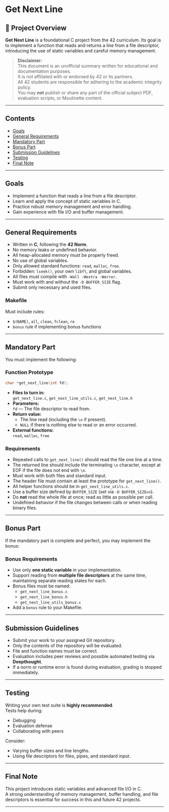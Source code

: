 # Get Next Line

## 📘 Project Overview

**Get Next Line** is a foundational C project from the 42 curriculum. Its goal is to implement a function that reads and returns a line from a file descriptor, introducing the use of static variables and careful memory management.

> **Disclaimer:**  
> This document is an unofficial summary written for educational and documentation purposes.  
> It is not affiliated with or endorsed by 42 or its partners.  
> All 42 students are responsible for adhering to the academic integrity policy.  
> You may **not** publish or share any part of the official subject PDF, evaluation scripts, or Moulinette content.

---

## Contents

- [Goals](#goals)
- [General Requirements](#general-requirements)
- [Mandatory Part](#mandatory-part)
- [Bonus Part](#bonus-part)
- [Submission Guidelines](#submission-guidelines)
- [Testing](#testing)
- [Final Note](#final-note)

---

## Goals

- Implement a function that reads a line from a file descriptor.
- Learn and apply the concept of static variables in C.
- Practice robust memory management and error handling.
- Gain experience with file I/O and buffer management.

---

## General Requirements

- Written in **C**, following the **42 Norm**.
- No memory leaks or undefined behavior.
- All heap-allocated memory must be properly freed.
- No use of global variables.
- Only allowed standard functions: `read`, `malloc`, `free`.
- Forbidden: `lseek()`, your own `libft`, and global variables.
- All files must compile with `-Wall -Wextra -Werror`.
- Must work with and without the `-D BUFFER_SIZE` flag.
- Submit only necessary and used files.

### Makefile

Must include rules:
- `$(NAME)`, `all`, `clean`, `fclean`, `re`
- `bonus` rule if implementing bonus functions

---

## Mandatory Part

You must implement the following:

### Function Prototype

```c
char *get_next_line(int fd);
```

- **Files to turn in:**  
  `get_next_line.c`, `get_next_line_utils.c`, `get_next_line.h`
- **Parameters:**  
  `fd` — The file descriptor to read from.
- **Return value:**  
  - The line read (including the `\n` if present).
  - `NULL` if there is nothing else to read or an error occurred.
- **External functions:**  
  `read`, `malloc`, `free`

### Requirements

- Repeated calls to `get_next_line()` should read the file one line at a time.
- The returned line should include the terminating `\n` character, except at EOF if the file does not end with `\n`.
- Must work with both files and standard input.
- The header file must contain at least the prototype for `get_next_line()`.
- All helper functions should be in `get_next_line_utils.c`.
- Use a buffer size defined by `BUFFER_SIZE` (set via `-D BUFFER_SIZE=n`).
- Do **not** read the whole file at once; read as little as possible per call.
- Undefined behavior if the file changes between calls or when reading binary files.

---

## Bonus Part

If the mandatory part is complete and perfect, you may implement the bonus:

### Bonus Requirements

- Use only **one static variable** in your implementation.
- Support reading from **multiple file descriptors** at the same time, maintaining separate reading states for each.
- Bonus files must be named:
  - `get_next_line_bonus.c`
  - `get_next_line_bonus.h`
  - `get_next_line_utils_bonus.c`
- Add a `bonus` rule to your Makefile.

---

## Submission Guidelines

- Submit your work to your assigned Git repository.
- Only the contents of the repository will be evaluated.
- File and function names must be correct.
- Evaluation includes peer reviews and possible automated testing via **Deepthought**.
- If a norm or runtime error is found during evaluation, grading is stopped immediately.

---

## Testing

Writing your own test suite is **highly recommended**.  
Tests help during:
- Debugging
- Evaluation defense
- Collaborating with peers

Consider:
- Varying buffer sizes and line lengths.
- Using file descriptors for files, pipes, and standard input.

---

## Final Note

This project introduces static variables and advanced file I/O in C.  
A strong understanding of memory management, buffer handling, and file descriptors is essential for success in this and future 42 projects.

---


